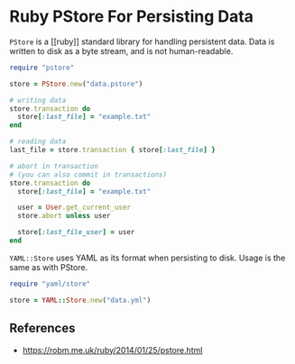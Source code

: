 # Ruby PStore For Persisting Data

`PStore` is a [[ruby]] standard library for handling persistent data. Data is written to disk as a byte stream, and is not human-readable.

```ruby
require "pstore"

store = PStore.new("data.pstore")

# writing data
store.transaction do
  store[:last_file] = "example.txt"
end

# reading data
last_file = store.transaction { store[:last_file] }

# abort in transaction
# (you can also commit in transactions)
store.transaction do
  store[:last_file] = "example.txt"

  user = User.get_current_user
  store.abort unless user

  store[:last_file_user] = user
end
```

`YAML::Store` uses YAML as its format when persisting to disk. Usage is the same as with PStore.

```ruby
require "yaml/store"

store = YAML::Store.new("data.yml")
```

## References

- https://robm.me.uk/ruby/2014/01/25/pstore.html
